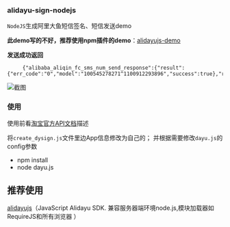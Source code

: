 ### alidayu-sign-nodejs

`NodeJS`生成阿里大鱼短信签名、短信发送demo 

**此demo写的不好，推荐使用npm插件的demo**：[alidayujs-demo](https://github.com/giscafer/alidayujs-demo)

**发送成功返回**

```
     {"alibaba_aliqin_fc_sms_num_send_response":{"result":{"err_code":"0","model":"100545278271^1100912293896","success":true},"request_id":"15q8um2g8w8ef"}}

```

![截图](https://github.com/giscafer/alidayu-sign-nodejs/blob/master/images/screenshot.png)

### 使用

使用前看[淘宝官方API文档](http://open.taobao.com/doc2/detail.htm?articleId=101617&docType=1&treeId=1)描述

将`create_dysign.js`文件里边App信息修改为自己的；
并根据需要修改`dayu.js`的config参数
- npm install
- node dayu.js

 
## 推荐使用
[alidayujs](https://github.com/giscafer/alidayujs)（JavaScript Alidayu SDK. 兼容服务器端环境node.js,模块加载器如RequireJS和所有浏览器 ）
